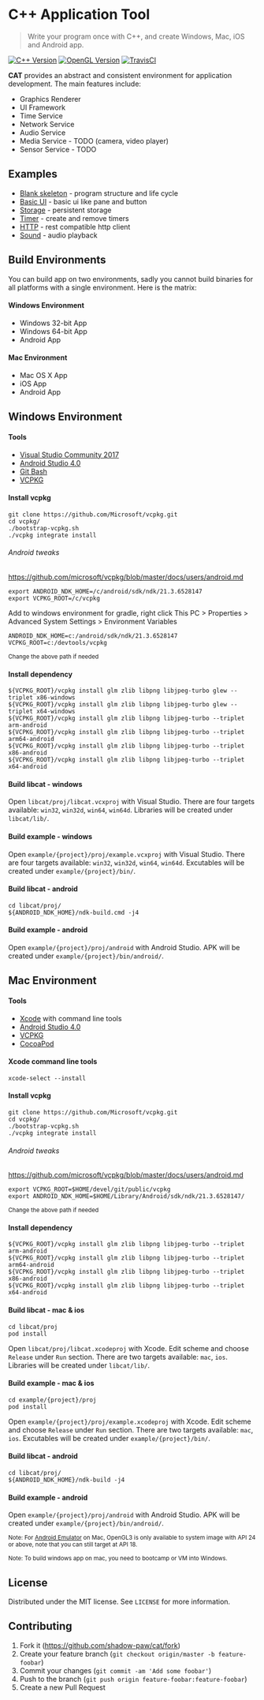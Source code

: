 # C++ Application Tool
> Write your program once with C++, and create Windows, Mac, iOS and Android app.

[![C++ Version][cpp-image]][cpp-url]
[![OpenGL Version][ogl-image]][ogl-url]
[![TravisCI][travis-image]][travis-url]

**CAT** provides an abstract and consistent environment for application development. The main features include:
- Graphics Renderer
- UI Framework
- Time Service
- Network Service
- Audio Service
- Media Service - TODO (camera, video player)
- Sensor Service - TODO

## Examples
- [Blank skeleton](example/blank/src/bootapp.cpp) - program structure and life cycle
- [Basic UI](example/ui_basic/src/bootapp.cpp) - basic ui like pane and button
- [Storage](example/storage/src/bootapp.cpp) - persistent storage
- [Timer](example/timer/src/bootapp.cpp) - create and remove timers
- [HTTP](example/http/src/bootapp.cpp) - rest compatible http client
- [Sound](example/sound/src/pane1.cpp) - audio playback

## Build Environments
You can build app on two environments, sadly you cannot build binaries for all platforms with a single environment. Here is the matrix:

#### Windows Environment
- Windows 32-bit App
- Windows 64-bit App
- Android App

#### Mac Environment
- Mac OS X App
- iOS App
- Android App

## Windows Environment
#### Tools
- [Visual Studio Community 2017][visualstudio-url]
- [Android Studio 4.0][android-url]
- [Git Bash][git-url]
- [VCPKG][vcpkg-url]

#### Install vcpkg
```
git clone https://github.com/Microsoft/vcpkg.git
cd vcpkg/
./bootstrap-vcpkg.sh
./vcpkg integrate install
```
###### Android tweaks
https://github.com/microsoft/vcpkg/blob/master/docs/users/android.md
```
export ANDROID_NDK_HOME=/c/android/sdk/ndk/21.3.6528147
export VCPKG_ROOT=/c/vcpkg
```
Add to windows environment for gradle, right click This PC > Properties > Advanced System Settings > Environment Variables
```
ANDROID_NDK_HOME=c:/android/sdk/ndk/21.3.6528147
VCPKG_ROOT=c:/devtools/vcpkg
```
<sup>Change the above path if needed</sup>

#### Install dependency
```
${VCPKG_ROOT}/vcpkg install glm zlib libpng libjpeg-turbo glew --triplet x86-windows
${VCPKG_ROOT}/vcpkg install glm zlib libpng libjpeg-turbo glew --triplet x64-windows
${VCPKG_ROOT}/vcpkg install glm zlib libpng libjpeg-turbo --triplet arm-android
${VCPKG_ROOT}/vcpkg install glm zlib libpng libjpeg-turbo --triplet arm64-android
${VCPKG_ROOT}/vcpkg install glm zlib libpng libjpeg-turbo --triplet x86-android
${VCPKG_ROOT}/vcpkg install glm zlib libpng libjpeg-turbo --triplet x64-android
```

#### Build libcat - windows
Open `libcat/proj/libcat.vcxproj` with Visual Studio. There are four targets available: `win32`, `win32d`, `win64`, `win64d`. Libraries will be created under `libcat/lib/`.

#### Build example - windows
Open `example/{project}/proj/example.vcxproj` with Visual Studio. There are four targets available: `win32`, `win32d`, `win64`, `win64d`. Excutables will be created under `example/{project}/bin/`.

#### Build libcat - android
```
cd libcat/proj/
${ANDROID_NDK_HOME}/ndk-build.cmd -j4
```
  
#### Build example - android
Open `example/{project}/proj/android` with Android Studio. APK will be created under `example/{project}/bin/android/`.

## Mac Environment
#### Tools
- [Xcode][xcode-url] with command line tools
- [Android Studio 4.0][android-url]
- [VCPKG][vcpkg-url]
- [CocoaPod][cocoapod-url]

#### Xcode command line tools
```
xcode-select --install
```

#### Install vcpkg
```
git clone https://github.com/Microsoft/vcpkg.git
cd vcpkg/
./bootstrap-vcpkg.sh
./vcpkg integrate install
```
###### Android tweaks
https://github.com/microsoft/vcpkg/blob/master/docs/users/android.md
```
export VCPKG_ROOT=$HOME/devel/git/public/vcpkg
export ANDROID_NDK_HOME=$HOME/Library/Android/sdk/ndk/21.3.6528147/
```
<sup>Change the above path if needed</sup>

#### Install dependency
```
${VCPKG_ROOT}/vcpkg install glm zlib libpng libjpeg-turbo --triplet arm-android
${VCPKG_ROOT}/vcpkg install glm zlib libpng libjpeg-turbo --triplet arm64-android
${VCPKG_ROOT}/vcpkg install glm zlib libpng libjpeg-turbo --triplet x86-android
${VCPKG_ROOT}/vcpkg install glm zlib libpng libjpeg-turbo --triplet x64-android
```

#### Build libcat - mac & ios
```
cd libcat/proj
pod install
```
Open `libcat/proj/libcat.xcodeproj` with Xcode. Edit scheme and choose ``Release`` under ``Run`` section. There are two targets available: `mac`, `ios`. Libraries will be created under `libcat/lib/`.

#### Build example - mac & ios
```
cd example/{project}/proj
pod install
```
Open `example/{project}/proj/example.xcodeproj` with Xcode. Edit scheme and choose ``Release`` under ``Run`` section. There are two targets available: `mac`, `ios`. Excutables will be created under `example/{project}/bin/`.

#### Build libcat - android
```
cd libcat/proj/
${ANDROID_NDK_HOME}/ndk-build -j4
```

#### Build example - android
Open `example/{project}/proj/android` with Android Studio. APK will be created under `example/{project}/bin/android/`.

<sup>Note: For [Android Emulator](https://developer.android.com/studio/releases/emulator.html) on Mac, OpenGL3 is only available to system image with API 24 or above, note that you can still target at API 18.</sup>

<sup>Note: To build windows app on mac, you need to bootcamp or VM into Windows.</sup>

## License

Distributed under the MIT license. See ``LICENSE`` for more information.

## Contributing

1. Fork it (<https://github.com/shadow-paw/cat/fork>)
2. Create your feature branch (`git checkout origin/master -b feature-foobar`)
3. Commit your changes (`git commit -am 'Add some foobar'`)
4. Push to the branch (`git push origin feature-foobar:feature-foobar`)
5. Create a new Pull Request

<!-- Markdown link & img dfn's -->
[cpp-image]: https://img.shields.io/badge/c%2B%2B-14-blue.svg
[cpp-url]: https://en.wikipedia.org/wiki/C%2B%2B14
[ogl-image]: https://img.shields.io/badge/opengl-3.3%20%7C%203.0%20es-blue.svg
[ogl-url]: https://en.wikipedia.org/wiki/OpenGL
[travis-image]: https://travis-ci.org/shadow-paw/cat.svg?branch=master
[travis-url]: https://travis-ci.org/shadow-paw/cat
[visualstudio-url]: https://www.visualstudio.com/downloads/
[xcode-url]: https://developer.apple.com/xcode/
[android-url]: https://developer.android.com/studio/index.html
[git-url]: https://git-scm.com/downloads
[vcpkg-url]: https://github.com/Microsoft/vcpkg.git
[cocoapod-url]: https://cocoapods.org/
